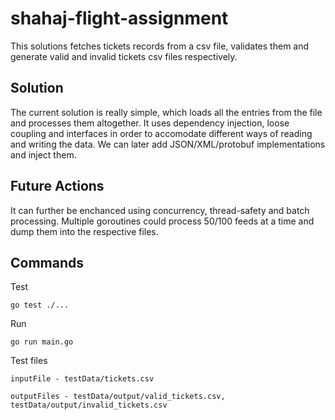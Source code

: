 
# shahaj-flight-assignment

This solutions fetches tickets records from a csv file, validates them and generate valid and invalid tickets csv files respectively.



## Solution

The current solution is really simple, which loads all the entries from the file and processes them altogether. 
It uses dependency injection, loose coupling and interfaces in order to accomodate different ways of reading and writing the data. 
We can later add JSON/XML/protobuf implementations and inject them.

## Future Actions

It can further be enchanced using concurrency, thread-safety and batch processing. 
Multiple goroutines could process 50/100 feeds at a time and dump them into the respective files. 

## Commands

Test

`go test ./...`

Run

`go run main.go` 

Test files

`inputFile - testData/tickets.csv`

`outputFiles - testData/output/valid_tickets.csv, testData/output/invalid_tickets.csv`